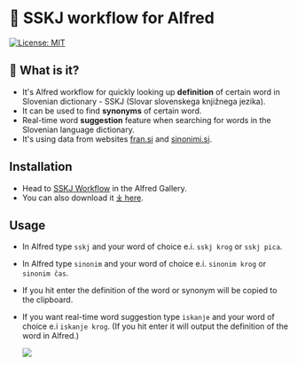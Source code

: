 # 📖 SSKJ workflow for Alfred

[![License: MIT](https://img.shields.io/badge/License-MIT-yellow.svg)](https://opensource.org/licenses/MIT)

## 🤔 What is it?
- It's Alfred workflow for quickly looking up **definition** of certain word in Slovenian dictionary - SSKJ (Slovar slovenskega knjižnega jezika).
- It can be used to find **synonyms** of certain word.
- Real-time word **suggestion** feature when searching for words in the Slovenian language dictionary.
- It's using data from websites [fran.si](https://fran.si/) and [sinonimi.si](https://sinonimi.si/).

## Installation
- Head to [SSKJ Workflow](https://alfred.app/workflows/svenko99/sskj/) in the Alfred Gallery.
- You can also download it [⤓ here](https://github.com/svenko99/alfred-sskj/releases/latest/download/SSKJ.alfredworkflow).


## Usage
- In Alfred type `sskj` and your word of choice e.i. `sskj krog` or `sskj pica`.
- In Alfred type `sinonim` and your word of choice e.i. `sinonim krog` or `sinonim čas`.
- If you hit enter the definition of the word or synonym will be copied to the clipboard.
- If you want real-time word suggestion type `iskanje` and your word of choice e.i `iskanje krog`. (If you hit enter it will output the definition of the word in Alfred.)

  	![](https://github.com/svenko99/alfred-sskj/blob/main/images/example.gif)
